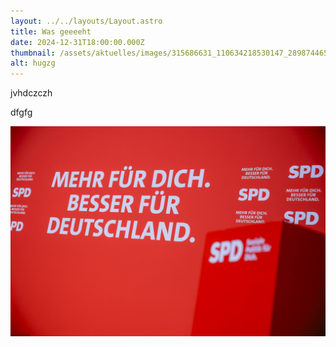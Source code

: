 ```yaml
---
layout: ../../layouts/Layout.astro
title: Was geeeeht
date: 2024-12-31T18:00:00.000Z
thumbnail: /assets/aktuelles/images/315686631_110634218530147_289874465938556658_n.png
alt: hugzg
---
```


jvhdczczh

dfgfg

![lol](/assets/aktuelles/images/wahlprogramm-vorstellung-_-bundestagswahl-2025.jpg "hahahaha")
